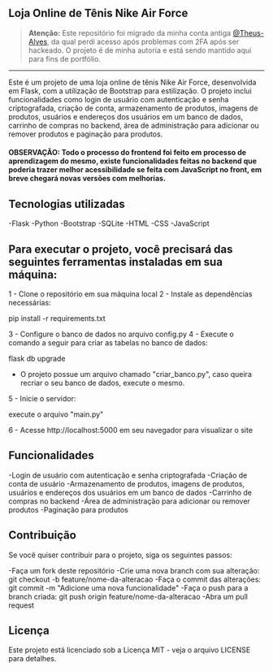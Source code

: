 ## Loja Online de Tênis Nike Air Force

> **Atenção:** Este repositório foi migrado da minha conta antiga [@Theus-Alves](https://github.com/Theus-Alves), da qual perdi acesso após problemas com 2FA após ser hackeado. O projeto é de minha autoria e está sendo mantido aqui para fins de portfólio.

---

Este é um projeto de uma loja online de tênis Nike Air Force, desenvolvida em Flask, com a utilização de Bootstrap para estilização. O projeto inclui funcionalidades como login de usuário com autenticação e senha criptografada, criação de conta, armazenamento de produtos, imagens de produtos, usuários e endereços dos usuários em um banco de dados, carrinho de compras no backend, área de administração para adicionar ou remover produtos e paginação para produtos.

#### OBSERVAÇÃO: Todo o processo do frontend foi feito em processo de aprendizagem do mesmo, existe funcionalidades feitas no backend que poderia trazer melhor acessibilidade se feita com JavaScript no front, em breve chegará novas versões com melhorias.

## Tecnologias utilizadas

-Flask
-Python
-Bootstrap
-SQLite
-HTML
-CSS
-JavaScript

## Para executar o projeto, você precisará das seguintes ferramentas instaladas em sua máquina:

1 - Clone o repositório em sua máquina local
2 - Instale as dependências necessárias:

pip install -r requirements.txt

3 - Configure o banco de dados no arquivo config.py
4 - Execute o comando a seguir para criar as tabelas no banco de dados:

flask db upgrade

- O projeto possue um arquivo chamado "criar_banco.py",
caso queira recriar o seu banco de dados, execute o mesmo.

5 - Inicie o servidor:

execute o arquivo "main.py"

6 - Acesse http://localhost:5000 em seu navegador para visualizar o site


## Funcionalidades

-Login de usuário com autenticação e senha criptografada
-Criação de conta de usuário
-Armazenamento de produtos, imagens de produtos, usuários e endereços dos usuários em um banco de dados
-Carrinho de compras no backend
-Área de administração para adicionar ou remover produtos
-Paginação para produtos

## Contribuição
Se você quiser contribuir para o projeto, siga os seguintes passos:

-Faça um fork deste repositório
-Crie uma nova branch com sua alteração: git checkout -b feature/nome-da-alteracao
-Faça o commit das alterações: git commit -m "Adicione uma nova funcionalidade"
-Faça o push para a branch criada: git push origin feature/nome-da-alteracao
-Abra um pull request

## Licença

Este projeto está licenciado sob a Licença MIT - veja o arquivo LICENSE para detalhes.
